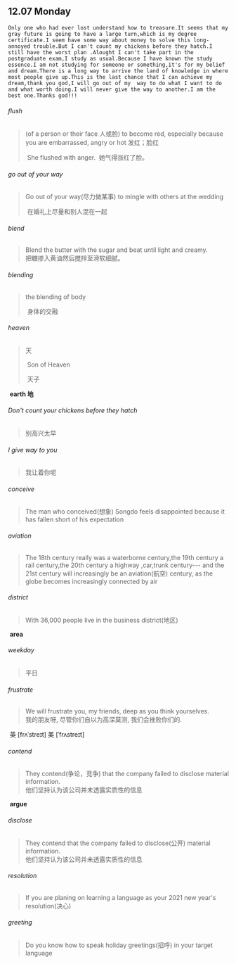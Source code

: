 ## 12.07	Monday

```
Only one who had ever lost understand how to treasure.It seems that my gray future is going to have a large turn,which is my degree certificate.I seem have some way about money to solve this long-annoyed trouble.But I can't count my chickens before they hatch.I still have the worst plan .Alought I can't take part in the postgraduate exam,I study as usual.Because I have known the study essence.I am not studying for someone or something,it's for my belief and dream.There is a long way to arrive the land of knowledge in where most people give up.This is the last chance that I can achieve my dream,thank you god,I will go out of my  way to do what I want to do and what worth doing.I will never give the way to another.I am the best one.Thanks god!!!
```



###### flush

>(of a person or their face 人或脸) to become red, especially because you are embarrassed, angry or hot 发红；脸红
>
>​	She flushed with anger.
>​		她气得涨红了脸。

###### go out of your way

> Go out of your way(尽力做某事) to mingle with others at the wedding
>
> ​	在婚礼上尽量和别人混在一起

###### blend

>Blend the butter with the sugar and beat until light and creamy.  
>	把糖掺入黄油然后搅拌至滑软细腻。

###### blending

>the blending of body
>
>​	身体的交融

###### heaven

> 天
>
> ​	Son of Heaven
>
> ​		天子

​	**earth	地**

###### Don't count your chickens before they hatch

> 别高兴太早

###### I give way to you

> 我让着你呢



###### conceive

>The man who conceived(想象) Songdo feels disappointed because it has fallen short of his expectation

###### aviation

> The 18th century really was a waterborne century,the 19th century a rail century,the 20th century a highway ,car,trunk century--- and the 21st century will increasingly be an aviation(航空) century, as the globe becomes increasingly connected by air

###### district

> With 36,000 people live in the business district(地区)

​	**area**

###### weekday

> 平日

###### frustrate

> We will frustrate you, my friends, deep as you think yourselves.  
> 	我的朋友呀, 尽管你们自以为高深莫测, 我们会挫败你们的.

​	英 [frʌˈstreɪt]   美 [ˈfrʌstreɪt] 

###### contend

> They contend(争论，竞争) that the company failed to disclose material information.  
> 	他们坚持认为该公司并未透露实质性的信息

​		**argue**

###### disclose

> They contend that the company failed to disclose(公开) material information.  
> 	他们坚持认为该公司并未透露实质性的信息

###### resolution

> If you are planing on learning a language as your 2021 new year's resolution(决心)

###### greeting

> Do you know how to speak holiday greetings(招呼) in your target language